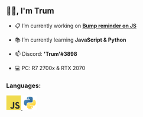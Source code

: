 <h2 align="left">✌🏻, I'm Trum</h2>

- 📋 I’m currently working on **[Bump reminder on JS](https://github.com/Trum-ok/RemEinder)**

- 📚 I’m currently learning **JavaScript & Python**

- 📫 Discord: **'Trum'#3898**

- 💻 PC: R7 2700x & RTX 2070


<h3 align="left">Languages:</h3>
<p align="left"> <a href="https://developer.mozilla.org/en-US/docs/Web/JavaScript" target="_blank"> <img src="https://raw.githubusercontent.com/devicons/devicon/master/icons/javascript/javascript-original.svg" alt="javascript" width="40" height="40"/> </a> <a href="https://www.python.org" target="_blank"> <img src="https://raw.githubusercontent.com/devicons/devicon/master/icons/python/python-original.svg" alt="python" width="40" height="40"/> </a> </p>




